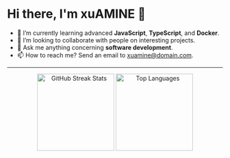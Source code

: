 # Hi there, I'm xuAMINE 👋

- 🌱 I’m currently learning advanced **JavaScript**, **TypeScript**, and **Docker**.
- 🤝 I’m looking to collaborate with people on interesting projects.
- 💬 Ask me anything concerning **software development**.
- 📫 How to reach me? Send an email to [xuamine@domain.com](mailto:xuamine@domain.com).

---

<div align="center">

  <!-- Streak Stats -->
  <img src="https://github-readme-streak-stats.herokuapp.com/?user=xuAMINE&theme=dark&ring=00FF00&fire=00FF00&currStreakLabel=00FF00" alt="GitHub Streak Stats" height="180px"/>

  <!-- Top Languages -->
  <img src="https://github-readme-stats.vercel.app/api/top-langs/?username=xuAMINE&layout=compact&theme=chartreuse-dark" alt="Top Languages" height="180px"/>

</div>
